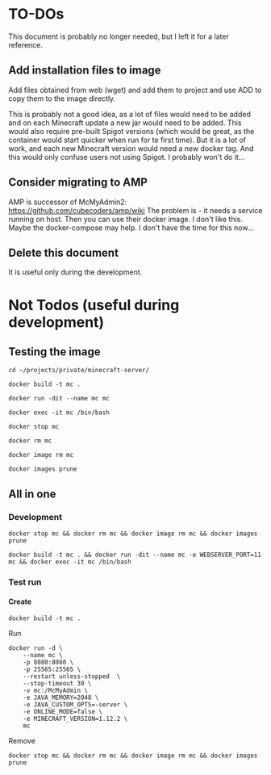# TO-DOs

This document is probably no longer needed, but I left it for a later reference.

## Add installation files to image
Add files obtained from web (wget) and add them to project and use ADD to copy them to the image directly.

This is probably not a good idea, as a lot of files would need to be added and on each Minecraft update a new jar would need to be added.
This would also require pre-built Spigot versions (which would be great, as the container would start quicker when run for te first time).
But it is a lot of work, and each new Minecraft version would need a new docker tag. And this would only confuse users not using Spigot.
I probably won't do it...

## Consider migrating to AMP
AMP is successor of McMyAdmin2: https://github.com/cubecoders/amp/wiki
The problem is - it needs a service running on host. Then you can use their docker image.
I don't like this. Maybe the docker-compose may help.
I don't have the time for this now...

## Delete this document
It is useful only during the development.

# Not Todos (useful during development)
## Testing the image
```
cd ~/projects/private/minecraft-server/
```

```
docker build -t mc .
```

```
docker run -dit --name mc mc
```

```
docker exec -it mc /bin/bash
```

```
docker stop mc
```

```
docker rm mc
```

```
docker image rm mc
```

```
docker images prune
```

## All in one
### Development
```
docker stop mc && docker rm mc && docker image rm mc && docker images prune
```

```
docker build -t mc . && docker run -dit --name mc -e WEBSERVER_PORT=11 mc && docker exec -it mc /bin/bash
```

### Test run
#### Create
```
docker build -t mc .
```
Run
```
docker run -d \
    --name mc \
    -p 8080:8080 \
    -p 25565:25565 \
    --restart unless-stopped  \
    --stop-timeout 30 \
    -v mc:/McMyAdmin \
    -e JAVA_MEMORY=2048 \
    -e JAVA_CUSTOM_OPTS=-server \
    -e ONLINE_MODE=false \
    -e MINECRAFT_VERSION=1.12.2 \
    mc
```
Remove
```
docker stop mc && docker rm mc && docker image rm mc && docker images prune
```
